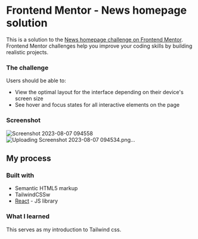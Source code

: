 # Frontend Mentor - News homepage solution

This is a solution to the [News homepage challenge on Frontend Mentor](https://www.frontendmentor.io/challenges/news-homepage-H6SWTa1MFl). Frontend Mentor challenges help you improve your coding skills by building realistic projects. 

### The challenge

Users should be able to:

- View the optimal layout for the interface depending on their device's screen size
- See hover and focus states for all interactive elements on the page

### Screenshot
![Screenshot 2023-08-07 094558](https://github.com/HenryAgu/FirstTailwind/assets/74037448/1a6ae89b-cf63-4602-9ae6-fed99831b22d)
![Uploading Screenshot 2023-08-07 094534.png…]()


## My process

### Built with

- Semantic HTML5 markup
- TailwindCSSw
- [React](https://reactjs.org/) - JS library

### What I learned

This serves as my introduction to Tailwind css.
